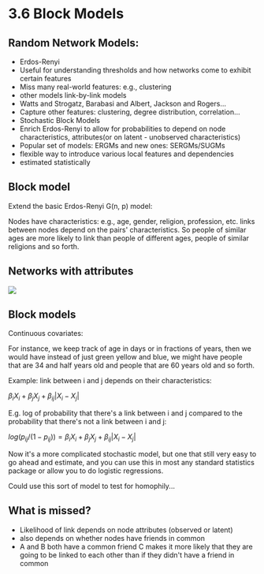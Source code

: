 
# 3.6 Block Models

## Random Network Models:
- Erdos-Renyi
 - Useful for understanding thresholds and how networks come to exhibit certain features
 - Miss many real-world features: e.g., clustering 
- other models link-by-link models
 - Watts and Strogatz, Barabasi and Albert, Jackson and Rogers...
 - Capture other features: clustering, degree distribution, correlation...
- Stochastic Block Models
 - Enrich Erdos-Renyi to allow for probabilities to depend on node characteristics, attributes(or on latent - unobserved characteristics)
- Popular set of models: ERGMs and new ones: SERGMs/SUGMs
 - flexible way to introduce various local features and dependencies
 - estimated statistically

## Block model
Extend the basic Erdos-Renyi G(n, p) model:

Nodes have characteristics:
 e.g., age, gender, religion, profession, etc. links between nodes depend on the pairs' characteristics. So people of similar ages are more likely to link than people of different ages, people of similar religions and so forth.

## Networks with attributes
![](https://img1.ph.126.net/TizMPtW0PbvpjqhPwN0w7Q==/6631619720540449276.png)

## Block models
Continuous covariates:

For instance, we keep track of age in days or in fractions of years, then we would have instead of just green yellow and blue, we might have people that are 34 and half years old and people that are 60 years old and so forth.

Example: link between i and j depends on their characteristics:

$\beta_iX_i + \beta_jX_j + \beta_{ij}|X_i - X_j|$

E.g. log of probability that there's a link between i and j compared to the probability that there's not a link between i and j:

$log(p_{ij}/(1 - p_{ij})) = \beta_iX_i + \beta_jX_j + \beta_{ij}|X_i - X_j|$ 

Now it's a more complicated stochastic model, but one that still very easy to go ahead and estimate, and you can use this in most any standard statistics package or allow you to do logistic regressions.  

Could use this sort of model to test for homophily...

## What is missed?
- Likelihood of link depends on node attributes (observed or latent)
- also depends on whether nodes have friends in common
 - A and B both have a common friend C makes it more likely that they are going to be linked to each other than if they didn't have a friend in common
